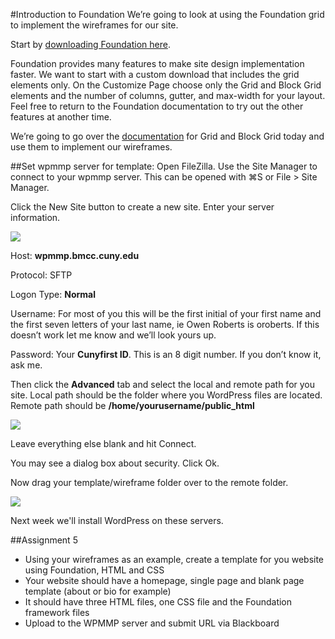 #Introduction to Foundation
We’re going to look at using the Foundation grid to implement the wireframes for our site.

Start by [downloading Foundation here](http://foundation.zurb.com/sites/download.html/).

Foundation provides many features to make site design implementation faster.  We want to start with a custom download that includes the grid elements only.  On the Customize Page choose only the Grid and Block Grid elements and the number of columns, gutter, and max-width for your layout.  Feel free to return to the Foundation documentation to try out the other features at another time.

We’re going to go over the [documentation](http://foundation.zurb.com/sites/docs/grid.html) for Grid and Block Grid today and use them to implement our wireframes.

##Set wpmmp server for template:
Open FileZilla.  Use the Site Manager to connect to your wpmmp server.  This can be opened with ⌘S or File > Site Manager.

Click the New Site button to create a new site.  Enter your server information.

<img src="https://raw.github.com/owenroberts/mmp350/master/week5/filezilla.jpg" />


Host: **wpmmp.bmcc.cuny.edu**

Protocol: SFTP

Logon Type: **Normal**

Username: For most of you this will be the first initial of your first name and the first seven letters of your last name, ie Owen Roberts is oroberts.  If this doesn’t work let me know and we’ll look yours up.

Password: Your **Cunyfirst ID**.  This is an 8 digit number.  If you don’t know it, ask me.

Then click the **Advanced** tab and select the local and remote path for you site.  Local path should be the folder where you WordPress files are located.  Remote path should be **/home/yourusername/public_html**

<img src="https://raw.github.com/owenroberts/mmp350/master/week5/advanced.jpg" />

Leave everything else blank and hit Connect.

You may see a dialog box about security.  Click Ok.

Now drag your template/wireframe folder over to the remote folder.

<img src="https://raw.github.com/owenroberts/mmp350/master/week5/drag.jpg" />

Next week we'll install WordPress on these servers.


##Assignment 5
- Using your wireframes as an example, create a template for you website using Foundation, HTML and CSS
- Your website should have a homepage, single page and blank page template (about or bio for example)
- It should have three HTML files, one CSS file and the Foundation framework files
- Upload to the WPMMP server and submit URL via Blackboard